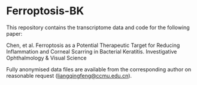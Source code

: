 # Ferroptosis-BK
This repository contains the transcriptome data and code for the following paper:

Chen, et al.  Ferroptosis as a Potential Therapeutic Target for Reducing Inflammation and Corneal Scarring in Bacterial Keratitis. Investigative Ophthalmology & Visual Science

Fully anonymised data files are available from the corresponding author on reasonable request (liangqingfeng@ccmu.edu.cn).
